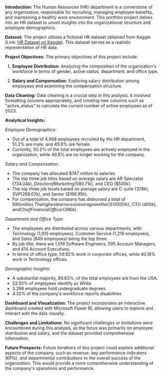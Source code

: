**Introduction:**
The Human Resources (HR) department is a cornerstone of any organization, responsible for recruiting, managing employee benefits, and maintaining a healthy work environment. This portfolio project delves into an HR dataset to unveil insights into the organizational structure and employee demographics. 

**Dataset:**
The project utilizes a fictional HR dataset obtained from Kaggle (Link: [HR Dataset on Kaggle](https://www.kaggle.com/datasets/koluit/human-resource-data-set-thecompany/download?datasetVersionNumber=537)). This dataset serves as a realistic representation of HR data.

**Project Objectives:**
The primary objectives of this project include:

1. **Employee Distribution:** Analyzing the composition of the organization's workforce in terms of gender, active status, department, and office type.
   
2. **Salary and Compensation:** Exploring salary distribution among employees and examining the compensation structure.

**Data Cleaning:**
Data cleaning is a crucial step in this analysis. It involved formatting columns appropriately, and creating new columns such as "active_status" to calculate the current number of active employees as of 2023.

**Analytical Insights:**

*Employee Demographics:*
- Out of a total of 4,968 employees recruited by the HR department, 51.2% are male, and 49.8% are female.
- Currently, 50.2% of the total employees are actively employed in the organization, while 49.8% are no longer working for the company.

*Salary and Compensation:*
- The company has allocated $747 million to salaries.
- The top three job titles based on average salary are AR Specialist ($734.04k), Director of Marketing ($580.71k), and CEO ($500k).
- The top three job levels based on average salary are C-suite ($378k), SVP ($268.07k), and Senior ($166.95k).
- For compensation, the company has disbursed a total of $890 million. The highest earners on average are the CEO ($500k), CTO ($400k), and Chief Financial Officer ($390k).

*Department and Office Type:*
- The employees are distributed across various departments, with Technology (1,915 employees), Customer Service (1,218 employees), and Sales (849 employees) being the top three.
- By job title, there are 1,019 Software Engineers, 595 Account Managers, and 414 Account Executives.
- In terms of office type, 59.82% work in corporate offices, while 40.18% work in Technology offices.

*Demographic Insights:*
- A substantial majority, 89.63%, of the total employees are from the USA.
- 53.50% of employees identify as White.
- 3,288 employees hold undergraduate degrees.
- 4.32% of the company's workforce reports disabilities.

**Dashboard and Visualization:**
The project incorporates an interactive dashboard created with Microsoft Power BI, allowing users to explore and interact with the data visually.

**Challenges and Limitations:**
No significant challenges or limitations were encountered during this analysis, as the focus was primarily on employee distribution and salary, and the dataset provided comprehensive information.

**Future Prospects:**
Future iterations of this project could explore additional aspects of the company, such as revenue, key performance indicators (KPIs), and departmental contributions to the overall success of the organization. This would provide a more comprehensive understanding of the company's operations and performance.
